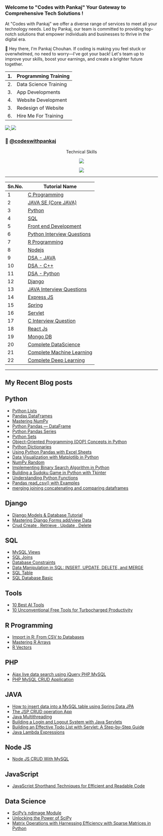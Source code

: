 <h3 align="left">
Welcome to "Codes with Pankaj"
Your Gateway to Comprehensive
Tech Solutions !
</h3>
<p align="left">
At "Codes with Pankaj" we offer a diverse range of services to meet all your technology needs. Led by Pankaj, our team is committed to providing top-notch solutions that empower individuals and businesses to thrive in the digital era.
</p>
<p align="left"> 
🚀 Hey there,
I'm Pankaj Chouhan. If coding is making you feel stuck or overwhelmed, no need to worry—I've got your back! Let's team up to improve your skills, boost your earnings, and create a brighter future together.
</p>

|  1. | Programming Training | 
|----|--------------------| 
| 2. | Data Science Training | 
| 3. | App Developments |
|  4. | Website Development | 
| 3. | Redesign of Website | 
| 6.| Hire Me For Training |


<p align="left"> 
  <a href="https://twitter.com/home">
    <img src="https://img.shields.io/badge/Twitter-465149?style=for-the-badge"/>
    
  </a>
  
   <a href="https://www.codeswithpankaj.com">
    <img src="https://img.shields.io/badge/Portfolio-465149?style=for-the-badge"/>
  </a>
</p>

### 🔗 [@codeswithpankaj](https://www.codeswithpankaj.com)

<p align="center">Technical Skills</p>

<p align="center">
  <a href="https://www.codeswithpankaj.com">
    <img src="https://skillicons.dev/icons?i=js,mongodb,typescript,next,mysql,java,php,python,r,go,c,cpp" />
  </a>
</p>
<p align="center">
  <a href="https://www.codeswithpankaj.com">
    <img src="https://skillicons.dev/icons?i=express,react,nodejs,html,css,bootstrap,jquery,tailwind,figma,git,github,wordpress" />
  </a>
</p>




----

| Sn.No. | Tutorial Name                            |
| ------ | ---------------------------------------- | 
| 1️     | [C Programming ](https://github.com/Pankaj-Str/C-Programming-Tutorial)             |
| 2️     | [ JAVA SE (Core JAVA) ](https://github.com/Pankaj-Str/Learn-JAVA-SE)                         |
| 3️     | [ Python ](https://github.com/Pankaj-Str/Complete-Python-Mastery)       |
| 4️     | [SQL ](https://github.com/Pankaj-Str/SQL-tutorial)                               |
| 5️     | [Front end Development ](https://github.com/Pankaj-Str/Front-end-Development-Tutorial) |
| 6️     | [Python Interview Questions](https://github.com/Pankaj-Str/Python-Interview-Questions)    |
| 7️     | [R Programming ](https://github.com/Pankaj-Str/R-Programming-Tutorial)           |
| 8️     | [Nodejs ](https://github.com/Pankaj-Str/Nodejs-Concepts)                       |
| 9     |[DSA - JAVA ](https://github.com/Pankaj-Str/Learn-Data-Structures-JAVA)|
| 10     |[DSA - C++ ](https://github.com/Pankaj-Str/Data-Structures-CPP)|
| 11 |[DSA - Python ](https://github.com/Pankaj-Str/Learn-DSA-Python)|
| 12 | [Django ](https://github.com/Pankaj-Str/Django-Tutorial)|
| 13 | [JAVA Interview Questions ](https://github.com/Pankaj-Str/Java-Interview-Questions-and-Answers)|
| 14 | [Express JS](https://github.com/Pankaj-Str/ExpressJS-tutorial-codeswithpankaj)|
|15|[Spring](https://github.com/Pankaj-Str/Spring-Tutorial)|
|16|[Servlet](https://github.com/Pankaj-Str/Servlet-Tutorial)|
|17|[C Interview Question ](https://github.com/Pankaj-Str/C-Interview-Questions)|
|18|[React Js](https://github.com/Pankaj-Str/ReactJS-tutorial)|
|19|[Mongo DB](https://github.com/Pankaj-Str/MongoDB-Tutorial)|
|20 |[Complete DataScience](https://github.com/Pankaj-Str/DataScience) |
|21|[Complete Machine Learning](https://github.com/Pankaj-Str/Machine-Learning) |
|22|[Complete Deep Learning](https://github.com/Pankaj-Str/Deep-Learning) |



--------
## My Recent Blog posts
## Python

- [Python Lists](https://codeswithpankaj.medium.com/mastering-python-lists-a-comprehensive-guide-65b709ef65e7)
- [Pandas DataFrames](https://codeswithpankaj.medium.com/mastering-pandas-dataframes-a-comprehensive-guide-codes-with-pankaj-63b22098a6d4)
- [Mastering NumPy](https://codeswithpankaj.medium.com/mastering-numpy-a-comprehensive-guide-codes-with-pankaj-178e191a9143)
- [Python Pandas — DataFrame](https://codeswithpankaj.medium.com/python-pandas-dataframe-6b7eb73a9393)
- [Python Pandas Series](https://codeswithpankaj.medium.com/python-pandas-series-f2df7ddf4720)
- [Python Sets](https://codeswithpankaj.medium.com/python-sets-569a3b5b81cd)
- [Object-Oriented Programming (OOP) Concepts in Python](https://medium.com/@codeswithpankaj/mastering-object-oriented-programming-oop-concepts-in-python-28f8d5bfce7b)
- [Python Dictionaries](https://medium.com/@codeswithpankaj/unleash-the-power-of-python-dictionaries-a-comprehensive-guide-with-examples-04adf6449de2)
- [Using Python Pandas with Excel Sheets](https://codeswithpankaj.medium.com/using-python-pandas-with-excel-sheets-41642ecc7b65)
- [Data Visualization with Matplotlib in Python](https://codeswithpankaj.medium.com/mastering-data-visualization-with-matplotlib-in-python-f0f385f837b3)
- [NumPy Random](https://codeswithpankaj.medium.com/numpy-random-681071ee5abd)
- [Implementing Binary Search Algorithm in Python](https://codeswithpankaj.medium.com/mastering-search-a-guide-to-implementing-binary-search-algorithm-in-python-36801a753782)
- [Building a Sudoku Game in Python with Tkinter](https://codeswithpankaj.medium.com/building-a-sudoku-game-in-python-with-tkinter-codes-with-pankaj-42b78a86834b)
- [Understanding Python Functions](https://codeswithpankaj.medium.com/understanding-python-functions-a-comprehensive-guide-codes-with-pankaj-95cebd864bfb)
- [Pandas read_csv() with Examples ](https://codeswithpankaj.medium.com/mastering-pandas-read-csv-with-examples-a-tutorial-by-codes-with-pankaj-96ad7c08e3b4)
- [merging joining concatenating and comparing dataframes](https://codeswithpankaj.medium.com/merging-joining-concatenating-and-comparing-dataframes-in-pandas-codeswith-6f1e96b0c3e4)

## Django
- [Django Models & Database Tutorial](https://codeswithpankaj.medium.com/django-models-database-tutorial-4ead0e6bc663)
- [Mastering Django Forms add/view Data ](https://codeswithpankaj.medium.com/mastering-django-forms-a-comprehensive-guide-2b3621f1f245)
- [Crud Create , Retrieve , Update , Delete](https://codeswithpankaj.medium.com/django-crud-create-retrieve-update-delete-codes-with-pankaj-5ad31980df3c)

## SQL

- [MySQL Views](https://codeswithpankaj.medium.com/exploring-mysql-views-simplifying-database-queries-with-examples-3a928a7f4893)
- [SQL Joins](https://codeswithpankaj.medium.com/demystifying-sql-joins-a-comprehensive-guide-codes-with-pankaj-e44aa804ec3b)
- [Database Constraints](https://codeswithpankaj.medium.com/exploring-database-constraints-ensuring-data-integrity-in-your-sql-database-codes-with-pankaj-aa131064dc9a)
- [Data Manipulation in SQL: INSERT, UPDATE, DELETE, and MERGE](https://codeswithpankaj.medium.com/mastering-data-manipulation-in-sql-insert-update-delete-and-merge-codes-with-pankaj-a087f94f0f20)
- [SQL Table](https://codeswithpankaj.medium.com/sql-table-869bbf763604)
- [SQL Database Basic](https://codeswithpankaj.medium.com/sql-database-basic-437ae162f6f4)

## Tools

- [10 Best AI Tools](https://codeswithpankaj.medium.com/10-best-ai-tools-to-make-money-and-grow-your-business-with-codes-with-pankaj-9c8401f85cc6)
- [10 Unconventional Free Tools for Turbocharged Productivity](https://codeswithpankaj.medium.com/time-warp-10-unconventional-free-tools-for-turbocharged-productivity-8cb24ff75982)

## R Programming

- [Import in R: From CSV to Databases](https://codeswithpankaj.medium.com/mastering-data-import-in-r-from-csv-to-databases-and-beyond-codes-with-pankaj-b4e9c4d593eb)
- [Mastering R Arrays](https://codeswithpankaj.medium.com/mastering-r-arrays-a-comprehensive-guide-with-examples-codes-with-pankaj-576c37890fcf)
- [R Vectors](https://codeswithpankaj.medium.com/understanding-r-vectors-a-comprehensive-guide-with-examples-codes-with-pankaj-d611f9e0322f)

## PHP

- [Ajax live data search using jQuery PHP MySQL](https://codeswithpankaj.medium.com/ajax-live-data-search-using-jquery-php-mysql-codes-with-pankaj-bb9147f8d305)
- [PHP MySQL CRUD Application](https://codeswithpankaj.medium.com/php-mysql-crud-application-812ee1b90702)

## JAVA

- [How to insert data into a MySQL table using Spring Data JPA](https://codeswithpankaj.medium.com/how-to-insert-data-into-a-mysql-table-using-spring-data-jpa-2df1a147fa9f)
- [The JSP CRUD operation App](https://codeswithpankaj.medium.com/the-jsp-crud-operation-app-with-codes-with-pankaj-292092d51b99)
- [Java Multithreading](https://codeswithpankaj.medium.com/a-deep-dive-into-java-multithreading-fd611603c8c6)
- [Building a Login and Logout System with Java Servlets](https://codeswithpankaj.medium.com/building-a-login-and-logout-system-with-java-servlets-6b51521dfcd8)
- [Building an Effective Todo List with Servlet: A Step-by-Step Guide](https://codeswithpankaj.medium.com/building-an-effective-todo-list-with-servlet-a-step-by-step-guide-caa9c37acb34)
- [Java Lambda Expressions](https://codeswithpankaj.medium.com/mastering-java-lambda-expressions-a-comprehensive-guide-by-codes-with-pankaj-c2ca3b141eb8)
## Node JS

- [Node JS CRUD With MySQL](https://codeswithpankaj.medium.com/node-js-crud-with-mysql-f605755e9fcb)

## JavaScript
- [JavaScript Shorthand Techniques for Efficient and Readable Code](https://codeswithpankaj.medium.com/javascript-shorthand-techniques-for-efficient-and-readable-code-ae64512df483)

## Data Science 
- [SciPy’s ndimage Module ](https://codeswithpankaj.medium.com/a-deep-dive-into-scipys-ndimage-module-by-codes-with-pankaj-e93dcbcb8b81)
- [Unlocking the Power of SciPy](https://codeswithpankaj.medium.com/unlocking-the-power-of-scipy-a-comprehensive-beginners-guide-aca7eb3dbb92)
- [Matrix Operations with Harnessing Efficiency with Sparse Matrices in Python ](https://codeswithpankaj.medium.com/mastering-matrix-operations-with-harnessing-efficiency-with-sparse-matrices-in-python-a-deep-5b78ded1cc7c)




